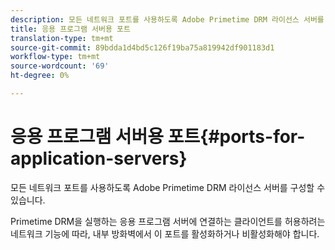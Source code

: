```yaml
---
description: 모든 네트워크 포트를 사용하도록 Adobe Primetime DRM 라이선스 서버를 구성할 수 있습니다.
title: 응용 프로그램 서버용 포트
translation-type: tm+mt
source-git-commit: 89bdda1d4bd5c126f19ba75a819942df901183d1
workflow-type: tm+mt
source-wordcount: '69'
ht-degree: 0%

---
```



# 응용 프로그램 서버용 포트{#ports-for-application-servers}

모든 네트워크 포트를 사용하도록 Adobe Primetime DRM 라이선스 서버를 구성할 수 있습니다.

Primetime DRM을 실행하는 응용 프로그램 서버에 연결하는 클라이언트를 허용하려는 네트워크 기능에 따라, 내부 방화벽에서 이 포트를 활성화하거나 비활성화해야 합니다.
